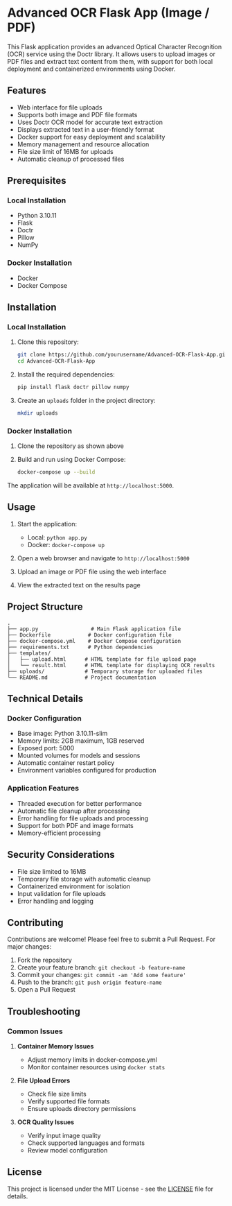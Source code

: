 # Advanced OCR Flask App (Image / PDF)

This Flask application provides an advanced Optical Character Recognition (OCR) service using the Doctr library. It allows users to upload images or PDF files and extract text content from them, with support for both local deployment and containerized environments using Docker.

## Features

- Web interface for file uploads
- Supports both image and PDF file formats
- Uses Doctr OCR model for accurate text extraction
- Displays extracted text in a user-friendly format
- Docker support for easy deployment and scalability
- Memory management and resource allocation
- File size limit of 16MB for uploads
- Automatic cleanup of processed files

## Prerequisites

### Local Installation
- Python 3.10.11
- Flask
- Doctr
- Pillow
- NumPy

### Docker Installation
- Docker
- Docker Compose

## Installation

### Local Installation

1. Clone this repository:
   ```bash
   git clone https://github.com/yourusername/Advanced-OCR-Flask-App.git
   cd Advanced-OCR-Flask-App
   ```

2. Install the required dependencies:
   ```bash
   pip install flask doctr pillow numpy
   ```

3. Create an `uploads` folder in the project directory:
   ```bash
   mkdir uploads
   ```

### Docker Installation

1. Clone the repository as shown above

2. Build and run using Docker Compose:
   ```bash
   docker-compose up --build
   ```

The application will be available at `http://localhost:5000`.

## Usage

1. Start the application:
   - Local: `python app.py`
   - Docker: `docker-compose up`

2. Open a web browser and navigate to `http://localhost:5000`

3. Upload an image or PDF file using the web interface

4. View the extracted text on the results page

## Project Structure

```
.
├── app.py                 # Main Flask application file
├── Dockerfile            # Docker configuration file
├── docker-compose.yml    # Docker Compose configuration
├── requirements.txt      # Python dependencies
├── templates/
│   ├── upload.html      # HTML template for file upload page
│   └── result.html      # HTML template for displaying OCR results
├── uploads/             # Temporary storage for uploaded files
└── README.md            # Project documentation
```

## Technical Details

### Docker Configuration
- Base image: Python 3.10.11-slim
- Memory limits: 2GB maximum, 1GB reserved
- Exposed port: 5000
- Mounted volumes for models and sessions
- Automatic container restart policy
- Environment variables configured for production

### Application Features
- Threaded execution for better performance
- Automatic file cleanup after processing
- Error handling for file uploads and processing
- Support for both PDF and image formats
- Memory-efficient processing

## Security Considerations

- File size limited to 16MB
- Temporary file storage with automatic cleanup
- Containerized environment for isolation
- Input validation for file uploads
- Error handling and logging

## Contributing

Contributions are welcome! Please feel free to submit a Pull Request. For major changes:

1. Fork the repository
2. Create your feature branch: `git checkout -b feature-name`
3. Commit your changes: `git commit -am 'Add some feature'`
4. Push to the branch: `git push origin feature-name`
5. Open a Pull Request

## Troubleshooting

### Common Issues
1. **Container Memory Issues**
   - Adjust memory limits in docker-compose.yml
   - Monitor container resources using `docker stats`

2. **File Upload Errors**
   - Check file size limits
   - Verify supported file formats
   - Ensure uploads directory permissions

3. **OCR Quality Issues**
   - Verify input image quality
   - Check supported languages and formats
   - Review model configuration

## License

This project is licensed under the MIT License - see the [LICENSE](LICENSE) file for details.
